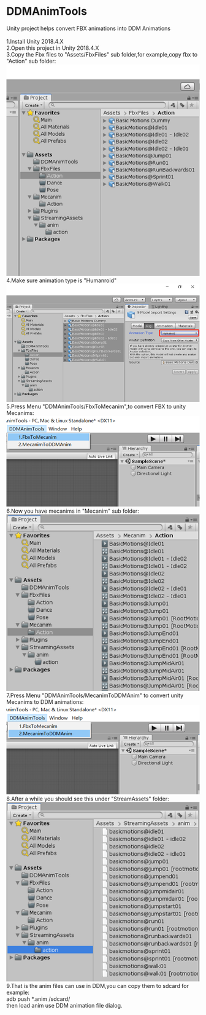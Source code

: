 # DDMAnimTools<br/>
Unity project helps convert FBX animations into DDM Animations<br/><br/>
1.Install Unity 2018.4.X<br/>
2.Open this project in Unity 2018.4.X<br/>
3.Copy the Fbx files to "Assets/FbxFiles" sub folder,for example,copy fbx to "Action" sub folder:<br/>
![](Readme/readme01.png)<br/>
4.Make sure animation type is "Humanroid"<br/>
![](Readme/readme02.png)<br/>
5.Press Menu "DDMAnimTools/FbxToMecanim",to convert FBX to unity Mecanims:<br/>
![](Readme/readme03.png)<br/>
6.Now you have mecanims in "Mecanim" sub folder:<br/>
![](Readme/readme05.png)<br/>
7.Press Menu "DDMAnimTools/MecanimToDDMAnim" to convert unity Mecanims to DDM animations:<br/>
![](Readme/readme04.png)<br/>
8.After a while you should see this under "StreamAssets" folder:<br/>
![](Readme/readme06.png)<br/>
9.That is the anim files can use in DDM,you can copy them to sdcard for example:<br/>
adb push *.anim /sdcard/<br/>
then load anim use DDM animation file dialog.
